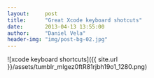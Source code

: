 ```yaml
---
layout:     post
title:      "Great Xcode keyboard shotcuts"
date:       2013-04-13 13:55:00
author:     "Daniel Vela"
header-img: "img/post-bg-02.jpg"
---
```



![xcode keyboard shortcuts]({{ site.url }}/assets/tumblr_mlgez0ftR81rjbh19o1_1280.png)